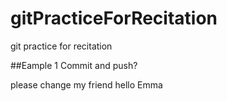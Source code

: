 # gitPracticeForRecitation
 git practice for recitation

##Eample 1
Commit and push?

please change my friend hello Emma
